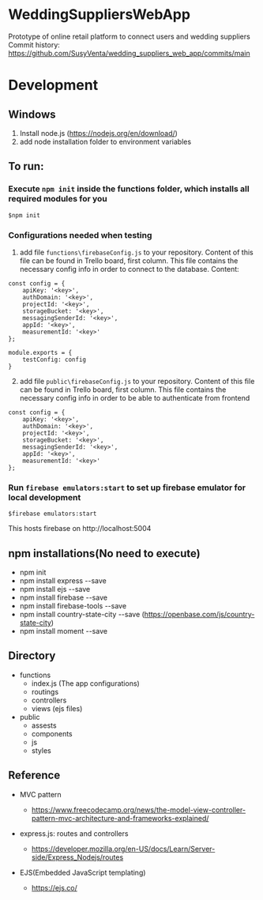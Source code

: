 # WeddingSuppliersWebApp
Prototype of online retail platform to connect users and wedding suppliers
Commit history: https://github.com/SusyVenta/wedding_suppliers_web_app/commits/main
# Development   

## Windows

1) Install node.js (https://nodejs.org/en/download/)
2) add node installation folder to environment variables

## To run:
### Execute `npm init` inside the functions folder, which installs all required modules for you
```
$npm init
```

### Configurations needed when testing

1) add file `functions\firebaseConfig.js` to your repository. Content of this file can be found in Trello board, first column. This file contains the necessary config info in order to connect to the database. Content:

```
const config = {
    apiKey: '<key>',
    authDomain: '<key>',
    projectId: '<key>',
    storageBucket: '<key>',
    messagingSenderId: '<key>',
    appId: '<key>',
    measurementId: '<key>'
};

module.exports = {
    testConfig: config
}
```

2) add file `public\firebaseConfig.js` to your repository. Content of this file can be found in Trello board, first column. This file contains the necessary config info in order to be able to authenticate from frontend

```
const config = {
    apiKey: '<key>',
    authDomain: '<key>',
    projectId: '<key>',
    storageBucket: '<key>',
    messagingSenderId: '<key>',
    appId: '<key>',
    measurementId: '<key>'
};
```


### Run `firebase emulators:start` to set up firebase emulator for local development

```
$firebase emulators:start
```
This hosts firebase on  http://localhost:5004


## npm installations(No need to execute)
- npm init
- npm install express --save
- npm install ejs --save
- npm install firebase --save
- npm install firebase-tools --save
- npm install country-state-city --save  (https://openbase.com/js/country-state-city)
- npm install moment --save


## Directory
- functions
    - index.js (The app configurations)
    - routings 
    - controllers
    - views (ejs files)
- public
    - assests
    - components
    - js
    - styles

## Reference
- MVC pattern  
  - https://www.freecodecamp.org/news/the-model-view-controller-pattern-mvc-architecture-and-frameworks-explained/  
- express.js: routes and controllers 
    - https://developer.mozilla.org/en-US/docs/Learn/Server-side/Express_Nodejs/routes

- EJS(Embedded JavaScript templating)
    - https://ejs.co/
